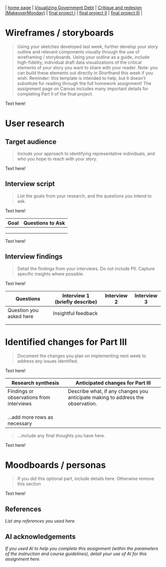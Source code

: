 | [home page](https://aspdelus.github.io/Aspdelus-dataviz-portfolio/) | [Visualizing Government Debt](dataviz-examples) | [Critique and redesign (MakeoverMonday)](protein-viz) | [final project I](final-project-part-one) | [final project II](final-project-part-two) | [final project III](final-project-part-three) |

# Wireframes / storyboards
> Using your sketches developed last week, further develop your story outline and relevant components visually through the use of wireframing / storyboards. Using your outline as a guide, include high-fidelity, individual draft data visualizations of the critical elements of your story you want to share with your reader. Note: you can build these elements out directly in Shorthand this week if you wish.  Reminder: this template is intended to help, but it doesn't substitute for reading through the full homework assignment!  The assignment page on Canvas includes many important details for completing Part II of the final project. 

Text here!

# User research 

## Target audience
> Include your approach to identifying representative individuals, and who you hope to reach with your story. 

Text here!

## Interview script
> List the goals from your research, and the questions you intend to ask. 

Text here!

| Goal | Questions to Ask |
|------|------------------|
|      |                  |
|      |                  |
|      |                  |


Text here!

## Interview findings
> Detail the findings from your interviews.  Do not include PII.  Capture specific insights where possible.

Text here!

| Questions               | Interview 1 (briefly describe) | Interview 2 | Interview 3 |
|-------------------------|--------------------------------|-------------|-------------|
| Question you asked here | Insightful feedback            |             |             |
|                         |                                |             |             |
|                         |                                |             |             |


# Identified changes for Part III
> Document the changes you plan on implementing next week to address any issues identified.  

Text here!

| Research synthesis                       | Anticipated changes for Part III                                                |
|------------------------------------------|---------------------------------------------------------------------------------|
| Findings or observations from interviews | Describe what, if any changes you anticipate making to address the observation. |
|                                          |                                                                                 |
|                                          |                                                                                 |
|                                          |                                                                                 |
| ...add more rows as necessary            |                                                                                 |

> ...include any final thoughts you have here. 

Text here!

# Moodboards / personas
> If you did this optional part, include details here.  Otherwise remove this section

Text here!

## References
_List any references you used here._

## AI acknowledgements
_If you used AI to help you complete this assignment (within the parameters of the instruction and course guidelines), detail your use of AI for this assignment here._

